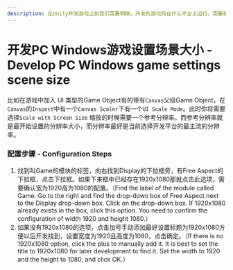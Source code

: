 ```yaml
---
description: 在Unity开发游戏之前我们需要明确，开发的游戏将在什么平台上运行，需要根据游戏运行平台，设置游戏的场景大小，以便在对应的平台的可视区域内显示。
---
```


# 开发PC Windows游戏设置场景大小 - Develop PC Windows game settings scene size

比如在游戏中加入 UI 类型的Game Object有的带有`Canvas`父级Game Object，在`Canvas`的`Inspect`中有一个`Canvas Scaler`下有一个`UI Scale Mode`。此时你将需要选择`Scale with Screen Size` 缩放的时候需要一个参考分辨率。而参考分辨率就是最开始设置的分辨率大小，而分辨率最好是当前选择开发平台的最主流的分辨率。

### 配置步骤 - Configuration Steps

1. 找到叫Game的模块的标签，向右找到Display的下拉框旁，有Free Aspect的下拉框，点击下拉框。如果下来框中已经存在1920x1080那就点击此选项，需要确认宽为1920高为1080的配置。（Find the label of the module called Game. Go to the right and find the drop-down box of Free Aspect next to the Display drop-down box. Click on the drop-down box. If 1920x1080 already exists in the box, click this option. You need to confirm the configuration of width 1920 and height 1080.）
2. 如果没有1920x1080的选项，点击加号手动添加最好设置标题为1920x1080方便以后开发找到，设置宽度为1920且高度为1080，点击确定。（If there is no 1920x1080 option, click the plus to manually add it. It is best to set the title to 1920x1080 for later development to find it. Set the width to 1920 and the height to 1080, and click OK.）
